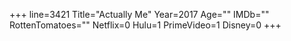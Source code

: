 +++
line=3421
Title="Actually Me"
Year=2017
Age=""
IMDb=""
RottenTomatoes=""
Netflix=0
Hulu=1
PrimeVideo=1
Disney=0
+++

